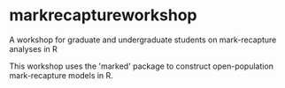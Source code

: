 # markrecaptureworkshop
A workshop for graduate and undergraduate students on mark-recapture analyses in R

This workshop uses the 'marked' package to construct open-population mark-recapture models in R.
